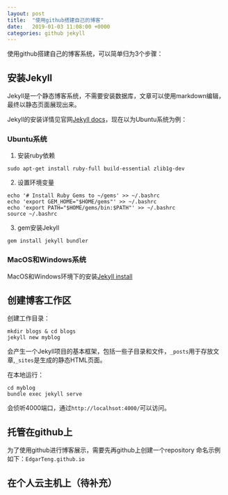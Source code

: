 ```yaml
---
layout: post
title:  "使用github搭建自己的博客"
date:   2019-01-03 11:08:00 +0000
categories: github jekyll
---
```

使用github搭建自己的博客系统，可以简单归为3个步骤：

## 安装Jekyll 
Jekyll是一个静态博客系统，不需要安装数据库，文章可以使用markdown编辑，最终以静态页面展现出来。

Jekyll的安装详情见官网[Jekyll docs][jekyll-docs]，现在以为Ubuntu系统为例：

### Ubuntu系统
1. 安装ruby依赖
```shell
sudo apt-get install ruby-full build-essential zlib1g-dev
```
2. 设置环境变量
```shell
echo '# Install Ruby Gems to ~/gems' >> ~/.bashrc
echo 'export GEM_HOME="$HOME/gems"' >> ~/.bashrc
echo 'export PATH="$HOME/gems/bin:$PATH"' >> ~/.bashrc
source ~/.bashrc
```
3. gem安装Jekyll
```shell
gem install jekyll bundler
```

### MacOS和Windows系统
MacOS和Windows环境下的安装[Jekyll install][jekyll-install]

## 创建博客工作区

创建工作目录：
```
mkdir blogs & cd blogs
jekyll new myblog
```
会产生一个Jekyll项目的基本框架，包括一些子目录和文件，`_posts`用于存放文章,`_sites`是生成的静态HTML页面。

在本地运行：
```shell
cd myblog
bundle exec jekyll serve
```
会侦听4000端口，通过`http://localhsot:4000/`可以访问。

## 托管在github上
为了使用github进行博客展示，需要先再github上创建一个repository
命名示例如下：`EdgarTeng.github.io`


## 在个人云主机上（待补充）



[jekyll-docs]: https://jekyllrb.com/docs/
[jekyll-install]: https://jekyllrb.com/docs/installation/

